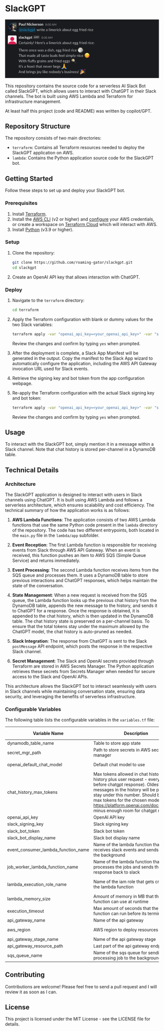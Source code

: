 # SlackGPT

![screenshot](docs/images/screenshot.png)

This repository contains the source code for a serverless AI Slack Bot called SlackGPT, which allows users to interact with ChatGPT in their Slack channels. The bot is built using AWS Lambda and Terraform for infrastructure management.

At least half this project (code and README) was written by copilot/GPT.

## Repository Structure

The repository consists of two main directories:

- `terraform`: Contains all Terraform resources needed to deploy the SlackGPT application on AWS.
- `lambda`: Contains the Python application source code for the SlackGPT bot.

## Getting Started

Follow these steps to set up and deploy your SlackGPT bot.

### Prerequisites

1. Install [Terraform](https://www.terraform.io/downloads.html).
2. Install the [AWS CLI](https://aws.amazon.com/cli/) (v2 or higher) and [configure](https://docs.aws.amazon.com/cli/latest/userguide/cli-configure-quickstart.html) your AWS credentials, or create a workspace on [Terraform Cloud](https://app.terraform.io/signup/account) which will interact with AWS.
3. Install [Python](https://www.python.org/downloads/) (v3.9 or higher).

### Setup

1. Clone the repository:

   ```bash
   git clone https://github.com/roaming-gator/slackgpt.git
   cd slackgpt
   ```

2. Create an OpenAI API key that allows interaction with ChatGPT.

### Deploy

1. Navigate to the `terraform` directory:

   ```bash
   cd terraform
   ```

2. Apply the Terraform configuration with blank or dummy values for the two Slack variables:

   ```bash
   terraform apply -var "openai_api_key=<your_openai_api_key>" -var "slack_signing_key=<dummy_value>" -var "slack_bot_token=<dummy_value>"
   ```

   Review the changes and confirm by typing `yes` when prompted.

3. After the deployment is complete, a Slack App Manifest will be generated in the output. Copy the manifest to the Slack App wizard to automatically configure the application, including the AWS API Gateway invocation URL used for Slack events.

4. Retrieve the signing key and bot token from the app configuration webpage.

5. Re-apply the Terraform configuration with the actual Slack signing key and bot token:

   ```bash
   terraform apply -var "openai_api_key=<your_openai_api_key>" -var "slack_signing_key=<your_slack_signing_key>" -var "slack_bot_token=<your_slack_bot_token>"
   ```

   Review the changes and confirm by typing `yes` when prompted.

## Usage

To interact with the SlackGPT bot, simply mention it in a message within a Slack channel. Note that chat history is stored per-channel in a DynamoDB table.

## Technical Details

### Architecture

The SlackGPT application is designed to interact with users in Slack channels using ChatGPT. It is built using AWS Lambda and follows a serverless architecture, which ensures scalability and cost efficiency. The technical summary of how the application works is as follows:

1. **AWS Lambda Functions**: The application consists of two AWS Lambda functions that use the same Python code present in the `lambda` directory of the repository. The code has two different entrypoints, both located in the `main.py` file in the `lambda/app` subfolder.

2. **Event Reception**: The first Lambda function is responsible for receiving events from Slack through AWS API Gateway. When an event is received, this function pushes an item to AWS SQS (Simple Queue Service) and returns immediately.

3. **Event Processing**: The second Lambda function receives items from the SQS queue and processes them. It uses a DynamoDB table to store previous interactions and ChatGPT responses, which helps maintain the state of the conversation.

4. **State Management**: When a new request is received from the SQS queue, the Lambda function looks up the previous chat history from the DynamoDB table, appends the new message to the history, and sends it to ChatGPT for a response. Once the response is obtained, it is appended to the chat history, which is then updated in the DynamoDB table. The chat history state is preserved on a per-channel basis. To ensure that the total tokens stay under the maximum allowed by the ChatGPT model, the chat history is auto-pruned as needed.

5. **Slack Integration**: The response from ChatGPT is sent to the Slack `postMessage` API endpoint, which posts the response in the respective Slack channel.

6. **Secret Management**: The Slack and OpenAI secrets provided through Terraform are stored in AWS Secrets Manager. The Python application retrieves these secrets from Secrets Manager when needed for secure access to the Slack and OpenAI APIs.

This architecture allows the SlackGPT bot to interact seamlessly with users in Slack channels while maintaining conversation state, ensuring data security, and leveraging the benefits of serverless infrastructure.

### Configurable Variables

The following table lists the configurable variables in the `variables.tf` file:

| Variable Name                       | Description                                                                                                                                                                                                                                                                                                            | Default Value             | Sensitive |
| ----------------------------------- | ---------------------------------------------------------------------------------------------------------------------------------------------------------------------------------------------------------------------------------------------------------------------------------------------------------------------- | ------------------------- | --------- |
| dynamodb_table_name                 | Table to store app state                                                                                                                                                                                                                                                                                               | "slackgpt"                | No        |
| secret_mgr_path                     | Path to store secrets in AWS secret manager                                                                                                                                                                                                                                                                            | "slackgpt"                | No        |
| openai_default_chat_model           | Default chat model to use                                                                                                                                                                                                                                                                                              | "gpt-3.5-turbo"           | No        |
| chat_history_max_tokens             | Max tokens allowed in chat history (i.e. history plus user request - everything before chatgpt response). Oldest messages in the history will be pruned to stay under this number. Should be the max tokens for the chosen model (see https://platform.openai.com/docs/models) minus enough room for chatgpt response. | 3072                      | No        |
| openai_api_key                      | OpenAI API key                                                                                                                                                                                                                                                                                                         | N/A                       | Yes       |
| slack_signing_key                   | Slack signing key                                                                                                                                                                                                                                                                                                      | N/A                       | Yes       |
| slack_bot_token                     | Slack bot token                                                                                                                                                                                                                                                                                                        | N/A                       | Yes       |
| slack_bot_display_name              | Slack bot display name                                                                                                                                                                                                                                                                                                 | "slackgpt"                | No        |
| event_consumer_lambda_function_name | Name of the lambda function that receives slack events and sends them to the background                                                                                                                                                                                                                                | "slackgpt-event-consumer" | No        |
| job_worker_lambda_function_name     | Name of the lambda function that processes the jobs and sends the response back to slack                                                                                                                                                                                                                               | "slackgpt-job-worker"     | No        |
| lambda_execution_role_name          | Name of the iam role that gets created for the lambda function                                                                                                                                                                                                                                                         | "slackgpt-lambda-role"    | No        |
| lambda_memory_size                  | Amount of memory in MB that the lambda function can use at runtime                                                                                                                                                                                                                                                     | 512                       | No        |
| execution_timeout                   | Max amount of seconds that the lambda function can run before its terminated                                                                                                                                                                                                                                           | 60                        | No        |
| api_gateway_name                    | Name of the api gateway                                                                                                                                                                                                                                                                                                | "SlackGPT"                | No        |
| aws_region                          | AWS region to deploy resources                                                                                                                                                                                                                                                                                         | "us-east-1"               | No        |
| api_gateway_stage_name              | Name of the api gateway stage                                                                                                                                                                                                                                                                                          | "main"                    | No        |
| api_gateway_resource_path           | Last part of the api gateway endpoint path                                                                                                                                                                                                                                                                             | "slackgpt"                | No        |
| sqs_queue_name                      | Name of the sqs queue for sending the processing job to the background                                                                                                                                                                                                                                                 | "slackgpt"                | No        |

## Contributing

Contributions are welcome! Please feel free to send a pull request and I will review it as soon as I can.

## License

This project is licensed under the MIT License - see the LICENSE file for details.
